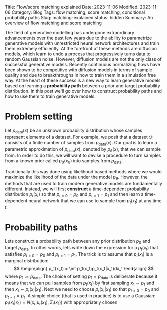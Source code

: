 Title: Flow/score matching explained
Date: 2023-11-06
Modified: 2023-11-06
Category: Blog
Tags: flow matching, score matching, conditional probability paths
Slug: matching-explained
status: hidden
Summary: An overview of flow matching and score matching

The field of generative modelling has undergone extraordinary advancements over the past few years due to the ability to parametrize generative models with unrestricted neural network architectures and train them extremely efficiently.  At the forefront of these methods are diffusion models, which learn to undo a process that progressively turns data to random Gaussian noise.  However, diffusion models are not the only class of successful generative models.  Recently continuous normalizing flows have been shown to be competitive with diffusion models in terms of sample quality and due to breakthroughs in how to train them in a simulation free way.  At the heart of these success is a new way to learn generative models based on learning a **probability path** between a prior and target probability distribution.  In this post we'll go over how to construct probability paths and how to use them to train generative models.

# Problem setting
Let $p_\text{data}(x)$ be an unknown probability distribution whose samples represent elements of a dataset.  For example, we posit that a dataset $\mathcal{D}$ consists of a finite number of samples from $p_\text{data}(x)$.  Our goal is to learn a parametric approximation of $p_\text{data}(x)$, denoted by $p_\theta(x)$, that we can sample from.  In order to do this, we will want to devise a procedure to turn samples from a known prior called $p_0(x_0)$ into samples from $p_\text{data}$.

Traditionally this was done using likelihood based methods where we would maximize the likelihood of the data under the model $p_\theta$.  However, the methods that are used to train modern generative models are fundamentally different.  Instead, we will first **construct** a time-dependent probability distribution $p_t(x_t)$ so that $p_{t=0} = p_0$ and $p_{t=1} = p_1$ and then learn a time-dependent neural network that we can use to sample from $p_t(x_t)$ at any time $t$.

# Probability paths


Lets construct a probability path between any prior distribution $p_0$ and target $p_\text{data}$.  In other words, lets write down the expression for a $p_t(x_t)$ that satisfies $p_{t=0} = p_0$ and $p_{t=1} = p_1$.  The trick is to assume that $p_t(x_t)$ is a marginal distribution:
$$
\begin{align}
  p_t(x_t) = \int p_1(x_1)p_t(x_t|x_1)dx_1
\end{align}
$$
where $p_1 := p_\text{data}$.  The choice of setting $p_1 = p_\text{data}$ is deliberate because it means that we can pull samples from $p_t(x_t)$ by first sampling $x_1 \sim p_1$ and then $x_t \sim p_t(x_t|x_1)$.  Next we need to choose $p_t(x_t|x_1)$ so that $p_{t=0} = p_0$ and $p_{t=1} = p_1$.  A simple choice (that is used in practice) is to use a Gaussian: $p_t(x_t|x_1) = N(x_t|\mu_t(x_1), \Sigma_t(x_1))$ with appropriately chosen